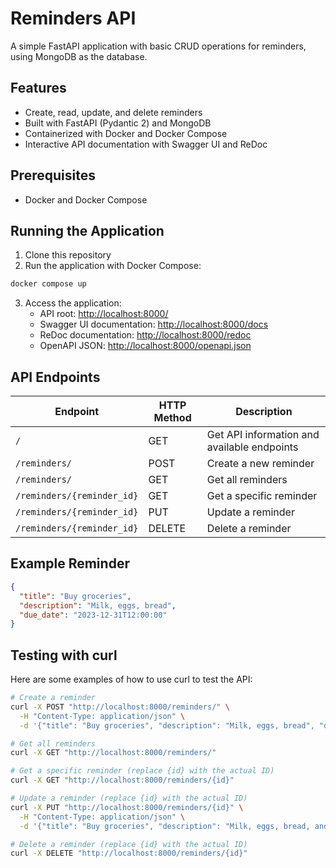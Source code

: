 # Reminders API

A simple FastAPI application with basic CRUD operations for reminders, using MongoDB as the database.

## Features

- Create, read, update, and delete reminders
- Built with FastAPI (Pydantic 2) and MongoDB
- Containerized with Docker and Docker Compose
- Interactive API documentation with Swagger UI and ReDoc

## Prerequisites

- Docker and Docker Compose

## Running the Application

1. Clone this repository
2. Run the application with Docker Compose:

```bash
docker compose up
```

3. Access the application:
   - API root: [http://localhost:8000/](http://localhost:8000/)
   - Swagger UI documentation: [http://localhost:8000/docs](http://localhost:8000/docs)
   - ReDoc documentation: [http://localhost:8000/redoc](http://localhost:8000/redoc)
   - OpenAPI JSON: [http://localhost:8000/openapi.json](http://localhost:8000/openapi.json)

## API Endpoints

| Endpoint | HTTP Method | Description |
|----------|-------------|-------------|
| `/` | GET | Get API information and available endpoints |
| `/reminders/` | POST | Create a new reminder |
| `/reminders/` | GET | Get all reminders |
| `/reminders/{reminder_id}` | GET | Get a specific reminder |
| `/reminders/{reminder_id}` | PUT | Update a reminder |
| `/reminders/{reminder_id}` | DELETE | Delete a reminder |

## Example Reminder

```json
{
  "title": "Buy groceries",
  "description": "Milk, eggs, bread",
  "due_date": "2023-12-31T12:00:00"
}
```

## Testing with curl

Here are some examples of how to use curl to test the API:

```bash
# Create a reminder
curl -X POST "http://localhost:8000/reminders/" \
  -H "Content-Type: application/json" \
  -d '{"title": "Buy groceries", "description": "Milk, eggs, bread", "due_date": "2023-12-31T12:00:00"}'

# Get all reminders
curl -X GET "http://localhost:8000/reminders/"

# Get a specific reminder (replace {id} with the actual ID)
curl -X GET "http://localhost:8000/reminders/{id}"

# Update a reminder (replace {id} with the actual ID)
curl -X PUT "http://localhost:8000/reminders/{id}" \
  -H "Content-Type: application/json" \
  -d '{"title": "Buy groceries", "description": "Milk, eggs, bread, and cheese", "due_date": "2023-12-31T12:00:00"}'

# Delete a reminder (replace {id} with the actual ID)
curl -X DELETE "http://localhost:8000/reminders/{id}"
``` 